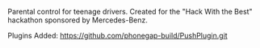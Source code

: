 Parental control for teenage drivers. Created for the "Hack With the Best" hackathon sponsored by Mercedes-Benz.

Plugins Added:
https://github.com/phonegap-build/PushPlugin.git